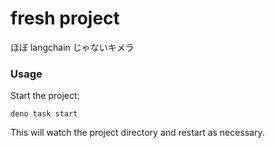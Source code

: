 # fresh project

ほぼ langchain じゃないキメラ

### Usage

Start the project:

```
deno task start
```

This will watch the project directory and restart as necessary.
